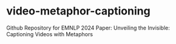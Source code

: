# video-metaphor-captioning
Github Repository for EMNLP 2024 Paper: Unveiling the Invisible: Captioning Videos with Metaphors
